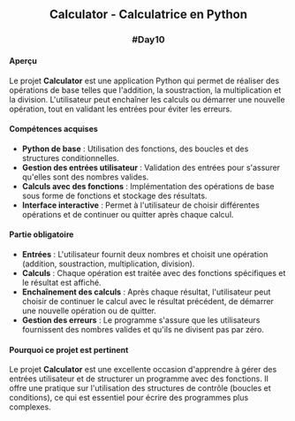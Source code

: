 ## <p align="center"> Calculator - Calculatrice en Python </p>
### <p align="center"> #Day10 </p>

#### Aperçu
Le projet **Calculator** est une application Python qui permet de réaliser des opérations de base telles que l'addition, la soustraction, la multiplication et la division. L'utilisateur peut enchaîner les calculs ou démarrer une nouvelle opération, tout en validant les entrées pour éviter les erreurs.

#### Compétences acquises
- **Python de base** : Utilisation des fonctions, des boucles et des structures conditionnelles.
- **Gestion des entrées utilisateur** : Validation des entrées pour s'assurer qu'elles sont des nombres valides.
- **Calculs avec des fonctions** : Implémentation des opérations de base sous forme de fonctions et stockage des résultats.
- **Interface interactive** : Permet à l'utilisateur de choisir différentes opérations et de continuer ou quitter après chaque calcul.

#### Partie obligatoire
- **Entrées** : L'utilisateur fournit deux nombres et choisit une opération (addition, soustraction, multiplication, division).
- **Calculs** : Chaque opération est traitée avec des fonctions spécifiques et le résultat est affiché.
- **Enchaînement des calculs** : Après chaque résultat, l'utilisateur peut choisir de continuer le calcul avec le résultat précédent, de démarrer une nouvelle opération ou de quitter.
- **Gestion des erreurs** : Le programme s'assure que les utilisateurs fournissent des nombres valides et qu'ils ne divisent pas par zéro.

#### Pourquoi ce projet est pertinent
Le projet **Calculator** est une excellente occasion d'apprendre à gérer des entrées utilisateur et de structurer un programme avec des fonctions. Il offre une pratique sur l'utilisation des structures de contrôle (boucles et conditions), ce qui est essentiel pour écrire des programmes plus complexes.
